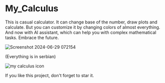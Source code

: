 # My_Calculus
This is casual calculator. It can change base of the number, draw plots and calculate. But you can сustomize it by changing colors of almost everything. And now with AI assistant, which can help you with complex mathematical tasks. Embrace the future. 

![Screenshot 2024-06-29 072154](https://github.com/Anonymous6598/My_Calculus/assets/121385046/4c0a8cc1-7bfb-402e-9267-cb2275c9fbc6)

(Everything is in serbian)

![my calculus icon](https://github.com/Anonymous6598/My_Calculus/assets/121385046/ad97ac99-66fe-407b-a502-82bcc43fc4ea)

If you like this project, don't forget to star it.
